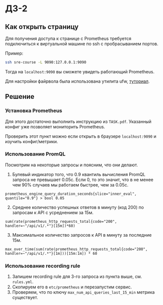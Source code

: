 # ДЗ-2

## Как открыть страницу

Для получения доступа к странице с Prometheus требуется подключиться к виртуальной машине по ssh с пробрасыванием портов.

Пример:
```bash
ssh sre-course -L 9090:127.0.0.1:9090
```

Тогда на `localhost:9090` вы сможете увидеть работающий Prometheus.

Для настройки файрвола была использована утилита ufw, [туториал](https://www.digitalocean.com/community/tutorials/ufw-essentials-common-firewall-rules-and-commands).

## Решение

### Установка Prometheus

Для этого достаточно выполнить инструкцию из `TASK.pdf`. Указанный конфиг уже позволяет мониторить Prometheus.

Проверить этот пункт можно если открыть в браузере `localhost:9090` и изучить конфиг/метрики.

### Использование PromQL

Посмотрим на некоторые запросы и поясним, что они делают.

1. Булевый индикатор того, что 0.9 квантиль вычисления PromQL запроса не превышает 0.05с. Если 0, то это значит, что в не менее чем 90% случаев мы работаем быстрее, чем за 0.05с.
```
prometheus_engine_query_duration_seconds{slice="inner_eval", quantile="0.9"} > bool 0.05
```
2. Среднее количество успешных ответов в минуту (код 200) по запросам к API с усреднением за 15м.
```
sum(rate(prometheus_http_requests_total{code="200", handler=~"/api/v1/.*"}[15m])*60)
```
3. Максимальное количество запросов к API в минуту за последние 15м.
```
max_over_time(sum(rate(prometheus_http_requests_total{code="200", handler=~"/api/v1/.*"}[1m]))[15m:1m]) * 60
```

### Использование recording rule

1. Запишем recording rule для 3-го запроса из пункта выше, см. `rules.yml`.
2. Скопируем его в `etc/prometheus` и перезапустим сервис.
3. Проверяем, что по ключу `max_num_api_queries_last_15_min` метрика существует.
